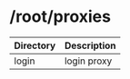 # /root/proxies




| Directory | Description |
| -------- | -------------- |
| login   | login proxy  |
